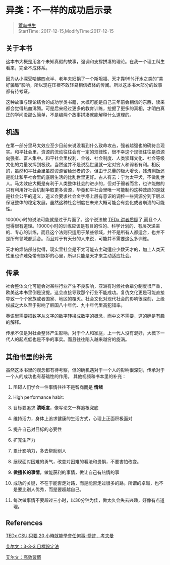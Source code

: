 # 异类：不一样的成功启示录
> [荒岛书生](http://www.lidaxiang.cn/)  
> StartTime: 2017-12-15,ModifyTime:2017-12-15

## 关于本书
这本书大概是用各个未知真假的故事，强调和支撑拼凑的理论。在我一个理工科生看来，完全不成体系。

因为从小深受哈佛四点半、老年夫妇捐了一个斯坦福、天才靠99%汗水之类的“美好骗局”影响，所以现在压根不敢轻易相信媒体的传闻。所以这本书大部分的故事都有待考证。

这种故事与理论结合的成功学类书籍，大概可能是自己三年前会相信的东西，读来都会觉得热血沸腾。可是后来经过更多的教育训练，挖掘了更多的真相，才明白真正的学问没那么简单，不是编两个故事拼凑就能解释什么道理的。
## 机遇
在第一部分里马太效应至少目前来说没看到什么致命攻击，强者越强也的确符合现实。和平社会里，资源的流动往往会有一定的规律性，很不幸这个规律往往是资源向强者、富人集中。和平社会里权利、金钱、社会制度、人类崇拜文化、社会等级文化的力量发挥到极致。当然这并不是说乱世里就一定对穷人和弱者有利。相反的，虽然和平社会里虽然资源留给弱者的少，但由于总量的极大增长，残渣剩饭还是能让和平社会里的底层生活的比乱世里更好。古人有云：宁为太平犬，不做乱世人。马太效应大概是有利于人类整体社会的进步的，但对于弱者而言，也许能做的只有利用好社会机制争取更多资源，毕竟和平社会里唯一可能制约这种效应的是就是社会公平的道义，道义会要求社会金字塔上层有意识的调控一些资源分到下层以保证整体的稳定发展。虽然这种社会制度在未来大概可能会有变化或者崩溃的可能性。

10000小时的说法可能就是过于片面了。这个说法被 [TEDx 讲者质疑](https://www.youtube.com/watch?v=5MgBikgcWnY&feature=share)了,而且个人觉得很有道理。10000小时的训练应该是有目的性的、科学计划的、有层次递进的、专心的训练，而且这个法则只适用于某些领域，并不是所有人都适合，也并不是所有领域都适合。而且对于有天分的人来说，可能并不需要这么多训练。

天才的烦恼部分觉得，现实里社会是不太可能去主动适应少数天才的，加上人类天性里也许难免带有嫉妒的心里，所以只能是天才来主动适应社会。

## 传承
社会整体文化可能会对某些行业产生不良影响，亚洲有时候社会辈分制度很严重，欧美这本书里倒是没提。这会直接导致那个行业不能成功。复仇文化更是可能直接导致一个个家族或者国家、地区的覆灭。社会文化对现代社会的影响很深刻，上级权威之大以至于影响了韩国八十年代、九十年代里高犯错率。

英语里需要把数字从文字的数字转换成数字的概念，而中文不需要，这的确是有趣的解释。

传承不仅是对社会整体产生影响，对于个人和家庭，上一代人没有混好，大概下一代人的起点低也是不争的事实。而且往往陷入越来越穷的旋涡。

## 其他书里的补充
虽然这本书里的观念都有待考察，但的确机遇对于一个人的影响很深刻，传承对于一个人的成功也有基础性的作用。
其他视频和书本里的补充：
1. 阻碍人们学会一件事情往往不是智商而是 **情绪**
2. High performance habit:
  1. 目标要追求 **清晰度**，像写论文一样追根究底
  2. 维持活力，身体上追求健康的生活方式，心理上正面积极面对
  3. 提升自己对目标的必要性
  4. 扩充生产力
  5. 累计影响力，多去帮助别人
  6. 展现面对困难的勇气，改变对困难的看法和畏惧，不要害怕改变。

3. **做擅长的事情**，做能获利的事情，做让自己有热情的事

4. 成功的关键，不在于能否走对路，而是能否走过很多的路。所谓的卓越，也不是要比别人优秀，而是要超越自己。
5. 每次做事情不要超过三小时，以30分钟为佳，做太久会失去兴趣，好像有点道理。

## References
[TEDx CSU:只要 20 小時就能學會任何事-喬許．考夫曼 ](https://www.youtube.com/watch?v=5MgBikgcWnY&feature=share)

[艾尔文：3-3-3 目標設定法](https://www.youtube.com/watch?v=EM8u160a-60&feature=share)

[艾尔文：高效習慣](https://www.youtube.com/watch?v=_aAxScbkT14&feature=share)
